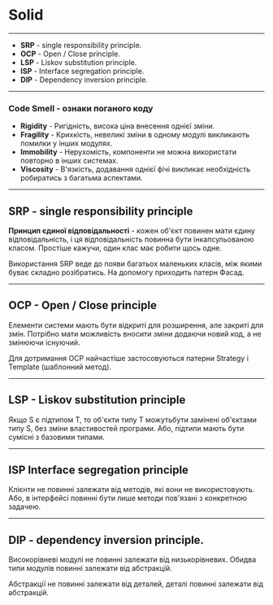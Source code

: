 # Solid
---
* **SRP** - single responsibility principle.
* **OCP** - Open / Close principle.
* **LSP** - Liskov substitution principle.
* **ISP** - Interface segregation principle.
* **DIP** - Dependency inversion principle.

---
### Code Smell - ознаки поганого коду

* **Rigidity** - Ригідність, висока ціна внесення однієї зміни.
* **Fragility** - Крихкість, невеликі зміни в одному модулі викликають помилки у інших модулях.
* **Immobility** - Нерухомість, компоненти не можна використати повторно в інших системах.
* **Viscosity** - В'язкість, додавання однієї фічі викликає необхідність робиратись з багатьма аспектами.

---
## SRP - single responsibility principle
**Принцип єдиної відповідальності** - кожен об'єкт повинен мати єдину відповідальність, і ця відповідальність повинна бути інкапсульованою класом. Простіше кажучи, один клас має робити щось одне. 

Використання SRP веде до появи багатьох маленьких класів, між якими буває складно розібратись. На допомогу приходить патерн Фасад.

---
## OCP - Open / Close principle
Елементи системи мають бути відкриті для розширення, але закриті для змін. Потрібно мати можливість вносити зміни додаючи новий код, а не змінюючи існуючий.

Для дотримання OCP найчастіше застосовуються патерни Strategy і Template (шаблонний метод).

---
## LSP - Liskov substitution principle
Якщо S є підтипом T, то об'єкти типу T можутьбути замінені об'єктами типу S, без зміни властивостей програми. Або, підтипи мають бути сумісні з базовими типами.

---
## ISP Interface segregation principle
Клієнти не повинні залежати від методів, які вони не використовують. Або, в інтерфейсі повинні бути лише методи пов'язані з конкретною задачею.

---
## DIP - dependency inversion principle.
Високорівневі модулі не повинні залежати від низькорівневих. Обидва типи модулів повинні залежати від абстракцій.

Абстракції не повинні залежати від деталей, деталі повинні залежати від абстракцій.
